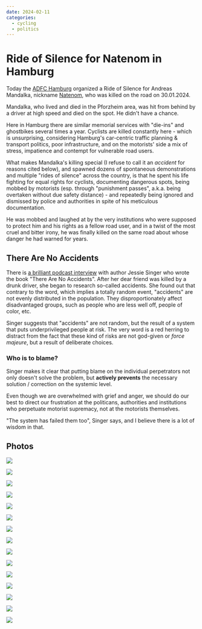 ```yaml
---
date: 2024-02-11
categories:
  - cycling
  - politics
---
```


# Ride of Silence for Natenom in Hamburg

Today the [ADFC Hamburg](https://hamburg.adfc.de/) organized a Ride of Silence
for Andreas Mandalka, nickname [Natenom](https://de.wikipedia.org/wiki/Natenom),
who was killed on the road on 30.01.2024.

<!-- more -->

Mandalka, who lived and died in the Pforzheim area, was hit from behind by a driver
at high speed and died on the spot. He didn't have a chance.

Here in Hamburg there are similar memorial services with "die-ins" and ghostbikes several times a year.
Cyclists are killed constantly here - which is unsurprising, considering Hamburg's car-centric traffic planning
& transport politics, poor infrastructure, and on the motorists' side a mix of stress, impatience
and contempt for vulnerable road users.

What makes Mandalka's killing special (I refuse to call it an *accident* for reasons cited below),
and spawned dozens of spontaneous demonstrations and multiple "rides of silence" across the country,
is that he spent his life fighting for equal rights for cyclists, documenting dangerous spots,
being mobbed by motorists (esp. through "punishment passes", a.k.a. being overtaken without
due safety distance) - and repeatedly being ignored and dismissed by police and authorities in spite of
his meticulous documentation.

He was mobbed and laughed at by the very institutions who were supposed to protect him and his rights
as a fellow road user, and in a twist of the most cruel and bitter irony, he was finally killed
on the same road about whose danger he had warned for years.

## There Are No Accidents

There is
[a brilliant podcast interview](https://thewaroncars.org/2022/02/15/there-are-no-accidents-with-jessie-singer)
with author Jessie Singer who wrote the book "There Are No Accidents".
After her dear friend was killed by a drunk driver, she began to research so-called accidents.
She found out that contrary to the word, which implies a totally random event,
"accidents" are not evenly distributed in the population. They disproportionately affect
disadvantaged groups, such as people who are less well off, people of color, etc.

Singer suggests that "accidents" are not random, but the result of a system that puts underprivileged
people at risk. The very word is a red herring to distract from
the fact that these kind of risks are not god-given or *force majeure*, but a result of deliberate choices.

### Who is to blame?

Singer makes it clear that putting blame on the individual perpetrators not only doesn't solve the problem,
but **actively prevents** the necessary solution / correction on the systemic level.

Even though we are overwhelmed with grief and anger, we should do our best to direct our frustration
at the politicans, authorities and institutions who perpetuate motorist supremacy, not at the motorists
themselves.

"The system has failed them too", Singer says, and I believe there is a lot of wisdom in that.

## Photos

![](https://pixelfed.de/storage/m/_v2/603937060966080134/7c649620b-69b6c5/A8zfTB4EEzn3/dTPho4d4DQKUMvDsWGvuN04bgRwbEPza4eFZPpki.jpg)

![](https://pixelfed.de/storage/m/_v2/603937060966080134/7c649620b-69b6c5/BNDzyLIta5Z2/xXj1znsUwOsOFEAPVTR3J0OP2rrjipl2sL5CgRJV.jpg)

![](https://pixelfed.de/storage/m/_v2/603937060966080134/7c649620b-69b6c5/l6acGM0ulTMB/NeYa9alp1i1IHDjAIZ45g9K5xxX1Bw57UZvubfWH.jpg)

![](https://pixelfed.de/storage/m/_v2/603937060966080134/7c649620b-69b6c5/S1P1HpP0t2Xz/aA0w69HlWTOfzGUIiUCfFAwCLCwercvkctwGU4vP.jpg)

![](https://pixelfed.de/storage/m/_v2/603937060966080134/7c649620b-69b6c5/GgwXAHSjarOI/VvfxXS7n4GTMX6YsaLfZwEotTREVHkEGik0swaaA.jpg)

![](https://pixelfed.de/storage/m/_v2/603937060966080134/7c649620b-69b6c5/gvlU9BDMRRTf/GR4wcxAnkeJkYbtvP9A1NPlPdodv7KCp5VgbO9f7.jpg)

![](https://pixelfed.de/storage/m/_v2/603937060966080134/7c649620b-69b6c5/QoENRF0hbPWp/vjepecKN3z6nGYNvnepq3raj7Kt838QnqNLTLAox.jpg)

![](https://pixelfed.de/storage/m/_v2/603937060966080134/7c649620b-69b6c5/VNLdvczWavGg/TaUVAhHHsP5fHFSz9hXp4hikMtNvHqRHrCKScwun.jpg)

![](https://pixelfed.de/storage/m/_v2/603937060966080134/7c649620b-69b6c5/FBFJnP2ZPhUT/lJMmywEdOFoPCNuTUucdw2rnq6QaV0l8y67v7p7J.jpg)

![](https://pixelfed.de/storage/m/_v2/603937060966080134/7c649620b-69b6c5/STmQaUBBOcMo/4AKRwfkWJFyg4e0SuJgRvw2CTnXDIzWlbTw4XO6q.jpg)

![](https://pixelfed.de/storage/m/_v2/603937060966080134/7c649620b-69b6c5/w8GPwGfGPU87/8czwA6PdvyDEHHMGCOm3vhdLTatBrLMk8mwOuBbh.jpg)

![](https://pixelfed.de/storage/m/_v2/603937060966080134/7c649620b-69b6c5/m3ay3AkxxQKk/cSaebWqz8wQ1idRdIMhiBc5b9bHcw07NsYWRTm9z.jpg)

![](https://pixelfed.de/storage/m/_v2/603937060966080134/7c649620b-69b6c5/b15lR4MDjJEJ/3xtRrWbkCCMhYfQxEGabbCmS5O1D6qGsXBLgcWet.jpg)

![](https://pixelfed.de/storage/m/_v2/603937060966080134/7c649620b-69b6c5/qRcYkpDgvhzQ/wmi3CcAR8qsUG8GSQ6AjGgpOD6sF0cpps6PwNg0K.jpg)

![](https://pixelfed.de/storage/m/_v2/603937060966080134/7c649620b-69b6c5/Npw8EFYYWKqh/jp1DWv7oc9bZyCN3e9iSxYHgMQZvcjdHDYh6SzML.jpg)

